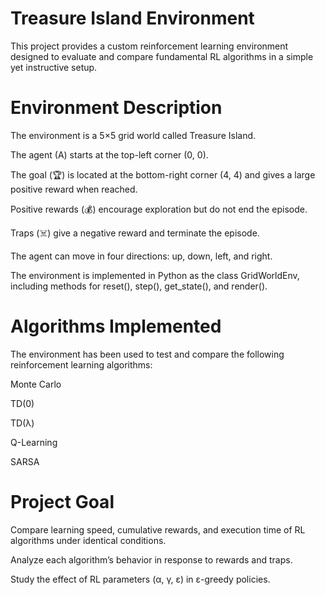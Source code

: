 # Treasure Island Environment

This project provides a custom reinforcement learning environment designed to evaluate and compare fundamental RL algorithms in a simple yet instructive setup.

# Environment Description

The environment is a 5×5 grid world called Treasure Island.

The agent (A) starts at the top-left corner (0, 0).

The goal (🏆) is located at the bottom-right corner (4, 4) and gives a large positive reward when reached.

Positive rewards (💰) encourage exploration but do not end the episode.

Traps (☠️) give a negative reward and terminate the episode.

The agent can move in four directions: up, down, left, and right.

The environment is implemented in Python as the class GridWorldEnv, including methods for reset(), step(), get_state(), and render().

# Algorithms Implemented

The environment has been used to test and compare the following reinforcement learning algorithms:

Monte Carlo

TD(0)

TD(λ)

Q-Learning

SARSA

# Project Goal

Compare learning speed, cumulative rewards, and execution time of RL algorithms under identical conditions.

Analyze each algorithm’s behavior in response to rewards and traps.

Study the effect of RL parameters (α, γ, ε) in ε-greedy policies.
